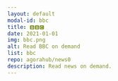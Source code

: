 ```yaml
---
layout: default
modal-id: bbc
title: 🅱🅱🅲
date: 2021-01-01
img: bbc.png
alt: Read BBC on demand
list: bbc
repo: agorahub/news0
description: Read news on demand.
---
```

